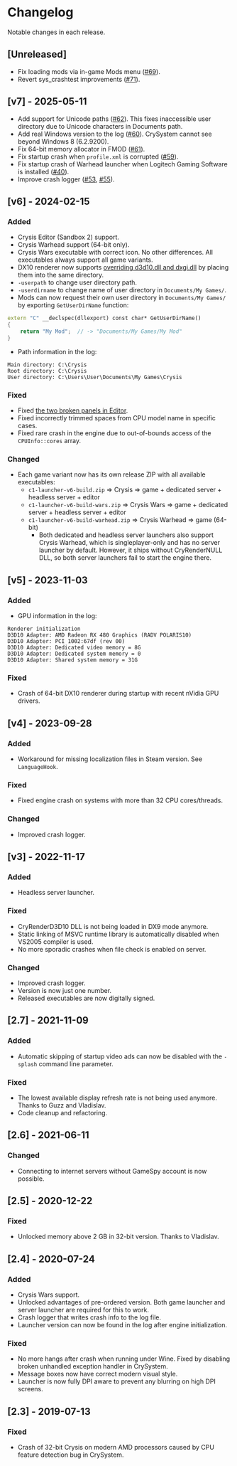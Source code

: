# Changelog

Notable changes in each release.

## [Unreleased]
- Fix loading mods via in-game Mods menu ([#69](https://github.com/ccomrade/c1-launcher/pull/69)).
- Revert sys_crashtest improvements ([#71](https://github.com/ccomrade/c1-launcher/pull/71)).

## [v7] - 2025-05-11
- Add support for Unicode paths ([#62](https://github.com/ccomrade/c1-launcher/pull/62)).
This fixes inaccessible user directory due to Unicode characters in Documents path.
- Add real Windows version to the log ([#60](https://github.com/ccomrade/c1-launcher/pull/60)).
CrySystem cannot see beyond Windows 8 (6.2.9200).
- Fix 64-bit memory allocator in FMOD ([#61](https://github.com/ccomrade/c1-launcher/pull/61)).
- Fix startup crash when `profile.xml` is corrupted ([#59](https://github.com/ccomrade/c1-launcher/pull/59)).
- Fix startup crash of Warhead launcher when Logitech Gaming Software is installed
([#40](https://github.com/ccomrade/c1-launcher/pull/40)).
- Improve crash logger ([#53](https://github.com/ccomrade/c1-launcher/pull/53),
[#55](https://github.com/ccomrade/c1-launcher/pull/55)).

## [v6] - 2024-02-15
### Added
- Crysis Editor (Sandbox 2) support.
- Crysis Warhead support (64-bit only).
- Crysis Wars executable with correct icon. No other differences. All executables always support all game variants.
- DX10 renderer now supports [overriding d3d10.dll and dxgi.dll](https://github.com/ccomrade/c1-launcher/issues/34)
by placing them into the same directory.
- `-userpath` to change user directory path.
- `-userdirname` to change name of user directory in `Documents/My Games/`.
- Mods can now request their own user directory in `Documents/My Games/` by exporting `GetUserDirName` function:
```cpp
extern "C" __declspec(dllexport) const char* GetUserDirName()
{
    return "My Mod";  // -> "Documents/My Games/My Mod"
}
```
- Path information in the log:
```
Main directory: C:\Crysis
Root directory: C:\Crysis
User directory: C:\Users\User\Documents\My Games\Crysis
```
### Fixed
- Fixed [the two broken panels in Editor](https://github.com/ccomrade/c1-launcher/pull/38).
- Fixed incorrectly trimmed spaces from CPU model name in specific cases.
- Fixed rare crash in the engine due to out-of-bounds access of the `CPUInfo::cores` array.

### Changed
- Each game variant now has its own release ZIP with all available executables:
    - `c1-launcher-v6-build.zip` => Crysis => game + dedicated server + headless server + editor
    - `c1-launcher-v6-build-wars.zip` => Crysis Wars => game + dedicated server + headless server + editor
    - `c1-launcher-v6-build-warhead.zip` => Crysis Warhead => game (64-bit)
        - Both dedicated and headless server launchers also support Crysis Warhead, which is singleplayer-only and has
no server launcher by default. However, it ships without CryRenderNULL DLL, so both server launchers fail to start the
engine there.

## [v5] - 2023-11-03
### Added
- GPU information in the log:
```
Renderer initialization
D3D10 Adapter: AMD Radeon RX 480 Graphics (RADV POLARIS10)
D3D10 Adapter: PCI 1002:67df (rev 00)
D3D10 Adapter: Dedicated video memory = 8G
D3D10 Adapter: Dedicated system memory = 0
D3D10 Adapter: Shared system memory = 31G
```
### Fixed
- Crash of 64-bit DX10 renderer during startup with recent nVidia GPU drivers.

## [v4] - 2023-09-28
### Added
- Workaround for missing localization files in Steam version. See `LanguageHook`.
### Fixed
- Fixed engine crash on systems with more than 32 CPU cores/threads.
### Changed
- Improved crash logger.

## [v3] - 2022-11-17
### Added
- Headless server launcher.
### Fixed
- CryRenderD3D10 DLL is not being loaded in DX9 mode anymore.
- Static linking of MSVC runtime library is automatically disabled when VS2005 compiler is used.
- No more sporadic crashes when file check is enabled on server.
### Changed
- Improved crash logger.
- Version is now just one number.
- Released executables are now digitally signed.

## [2.7] - 2021-11-09
### Added
- Automatic skipping of startup video ads can now be disabled with the `-splash` command line parameter.
### Fixed
- The lowest available display refresh rate is not being used anymore. Thanks to Guzz and Vladislav.
- Code cleanup and refactoring.

## [2.6] - 2021-06-11
### Changed
- Connecting to internet servers without GameSpy account is now possible.

## [2.5] - 2020-12-22
### Fixed
- Unlocked memory above 2 GB in 32-bit version. Thanks to Vladislav.

## [2.4] - 2020-07-24
### Added
- Crysis Wars support.
- Unlocked advantages of pre-ordered version. Both game launcher and server launcher are required for this to work.
- Crash logger that writes crash info to the log file.
- Launcher version can now be found in the log after engine initialization.

### Fixed
- No more hangs after crash when running under Wine. Fixed by disabling broken unhandled exception handler in CrySystem.
- Message boxes now have correct modern visual style.
- Launcher is now fully DPI aware to prevent any blurring on high DPI screens.

## [2.3] - 2019-07-13
### Fixed
- Crash of 32-bit Crysis on modern AMD processors caused by CPU feature detection bug in CrySystem.
